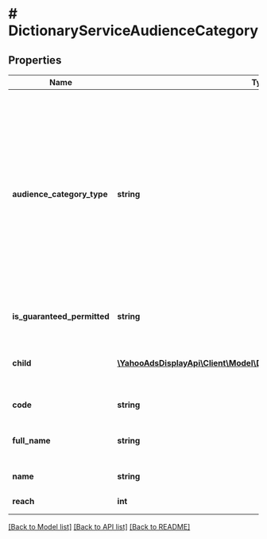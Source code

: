 # # DictionaryServiceAudienceCategory

## Properties

Name | Type | Description | Notes
------------ | ------------- | ------------- | -------------
**audience_category_type** | **string** | &lt;div lang&#x3D;\&quot;ja\&quot;&gt;提供されるカテゴリの種別を表します。&lt;/div&gt; &lt;div lang&#x3D;\&quot;en\&quot;&gt;Audience category information.&lt;/div&gt; &lt;dl class&#x3D;term&gt;   &lt;dt class&#x3D;\&quot;term__item\&quot;&gt;AFFINITY&lt;/dt&gt;   &lt;dd class&#x3D;\&quot;term__desc\&quot;&gt;&lt;span lang&#x3D;\&quot;ja\&quot;&gt;興味関心です。&lt;/span&gt;&lt;span lang&#x3D;\&quot;en\&quot;&gt;Affinity.&lt;/span&gt;&lt;/dd&gt;   &lt;dt class&#x3D;\&quot;term__item\&quot;&gt;IN_MARKET&lt;/dt&gt;   &lt;dd class&#x3D;\&quot;term__desc\&quot;&gt;&lt;span lang&#x3D;\&quot;ja\&quot;&gt;購買意向です。&lt;/span&gt;&lt;span lang&#x3D;\&quot;en\&quot;&gt;In-market.&lt;/span&gt;&lt;/dd&gt;   &lt;dt class&#x3D;\&quot;term__item\&quot;&gt;ATTRIBUTE_LIFE_EVENTS&lt;/dt&gt;   &lt;dd class&#x3D;\&quot;term__desc\&quot;&gt;&lt;span lang&#x3D;\&quot;ja\&quot;&gt;属性ライフイベントです。&lt;/span&gt;&lt;span lang&#x3D;\&quot;en\&quot;&gt;Attribute-life-events.&lt;/span&gt;&lt;/dd&gt;   &lt;dt class&#x3D;\&quot;term__item\&quot;&gt;UNKNOWN&lt;/dt&gt;   &lt;dd class&#x3D;\&quot;term__desc\&quot;&gt;&lt;span lang&#x3D;\&quot;ja\&quot;&gt;未知の値です。&lt;/span&gt;&lt;span lang&#x3D;\&quot;en\&quot;&gt;Unknown Value.&lt;/span&gt;&lt;/dd&gt; &lt;/dl&gt; | [optional]
**is_guaranteed_permitted** | **string** | &lt;div lang&#x3D;\&quot;ja\&quot;&gt;予約型販売対象を表します&lt;/div&gt; &lt;div lang&#x3D;\&quot;en\&quot;&gt;Indicates that it is subject to guaranteed sale.&lt;/div&gt; | [optional]
**child** | [**\YahooAdsDisplayApi\Client\Model\DictionaryServiceAudienceCategory[]**](DictionaryServiceAudienceCategory.md) | &lt;div lang&#x3D;\&quot;ja\&quot;&gt;子要素としてDictionaryServiceAudienceCategoryオブジェクトを使用します。&lt;/div&gt; &lt;div lang&#x3D;\&quot;en\&quot;&gt;DictionaryServiceAudienceCategory object is used.&lt;/div&gt; | [optional]
**code** | **string** | &lt;div lang&#x3D;\&quot;ja\&quot;&gt;カテゴリコードです。&lt;/div&gt; &lt;div lang&#x3D;\&quot;en\&quot;&gt;Category code&lt;/div&gt; | [optional]
**full_name** | **string** | &lt;div lang&#x3D;\&quot;ja\&quot;&gt;カテゴリ名称です。（カテゴリ名称、サブカテゴリ名称を含めた正式名称です。）&lt;/div&gt; &lt;div lang&#x3D;\&quot;en\&quot;&gt;Category name (A formal name including category name and sub category name.)&lt;/div&gt; | [optional]
**name** | **string** | &lt;div lang&#x3D;\&quot;ja\&quot;&gt;サブカテゴリ名称です。&lt;/div&gt; &lt;div lang&#x3D;\&quot;en\&quot;&gt;Sub-category name&lt;/div&gt; | [optional]
**reach** | **int** | &lt;div lang&#x3D;\&quot;ja\&quot;&gt;リーチ数です。&lt;/div&gt; &lt;div lang&#x3D;\&quot;en\&quot;&gt;Reach record number&lt;/div&gt; | [optional]

[[Back to Model list]](../../README.md#models) [[Back to API list]](../../README.md#endpoints) [[Back to README]](../../README.md)
